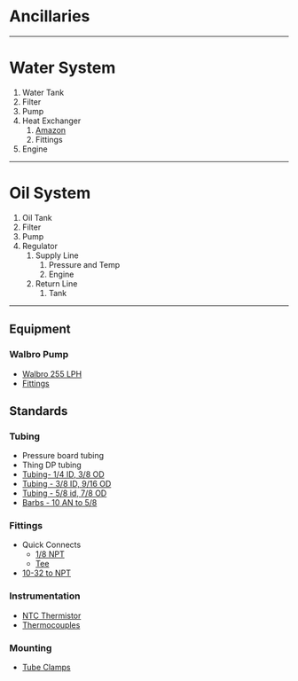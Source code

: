 # Ancillaries
---
# Water System
1. Water Tank
2. Filter
3. Pump
4. Heat Exchanger
   1. [Amazon](https://www.amazon.com/dp/B07VB7M6DN?psc=1&ref=product_details)
   2. Fittings
5. Engine
---
# Oil System
1. Oil Tank
2. Filter
3. Pump
4. Regulator
   1. Supply Line
      1. Pressure and Temp
      2. Engine
   2. Return Line
      1. Tank

---
## Equipment
### Walbro Pump 
- [Walbro 255 LPH](https://www.summitracing.com/parts/wal-gss342/overview/)
- [Fittings](https://www.mcmaster.com/50785K844/)


## Standards

### Tubing
- Pressure board tubing
- Thing DP tubing
- [Tubing- 1/4 ID, 3/8 OD ](https://www.mcmaster.com/5648k71/)
- [Tubing - 3/8 ID, 9/16 OD](https://www.mcmaster.com/5648K72/)
- [Tubing - 5/8 id, 7/8 OD ](https://www.mcmaster.com/5632K35/)
- [Barbs - 10 AN to 5/8 ](https://www.amazon.com/gp/product/B0C27VB4ZP/ref=ppx_yo_dt_b_asin_title_o00_s00?ie=UTF8&psc=1)

### Fittings
- Quick Connects 
  - [1/8 NPT](https://www.mcmaster.com/5111K751/)
  - [Tee](https://www.mcmaster.com/7880T281-5111K286/) 
- [10-32 to NPT ](https://www.mcmaster.com/5454K44/)

### Instrumentation
- [NTC Thermistor](https://www.digikey.com/en/products/detail/ametherm/PANW103395-395/9084083?utm_adgroup=&utm_source=google&utm_medium=cpc&utm_campaign=PMax%20Shopping_Product_High%20ROAS%20Categories&utm_term=&utm_content=&gad_source=1&gclid=CjwKCAjwkuqvBhAQEiwA65XxQMQ5SzpF-yTMNl-xhT53GdQEG7hFOEJpxzlEyY6J_-mrPCrtq_vxxBoC8csQAvD_BwE)
- [Thermocouples](https://www.newark.com/omega/5tc-tt-k-30-36/thermocouple-wire-type-k-30awg/dp/30AC8679)

### Mounting
- [Tube Clamps](https://www.mcmaster.com/products/tube-holders/routing-clamps-2~/multiline-plastic-routing-clamps/)
